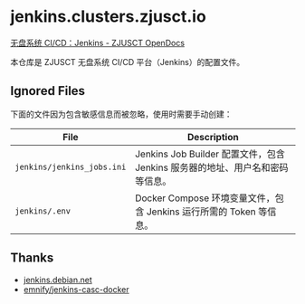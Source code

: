 # jenkins.clusters.zjusct.io

[无盘系统 CI/CD：Jenkins - ZJUSCT OpenDocs](https://zjusct.pages.zjusct.io/opendocs/operation/system/diskless/auto/)

本仓库是 ZJUSCT 无盘系统 CI/CD 平台（Jenkins）的配置文件。

## Ignored Files

下面的文件因为包含敏感信息而被忽略，使用时需要手动创建：

| File | Description |
| ---- | ----------- |
| `jenkins/jenkins_jobs.ini` | Jenkins Job Builder 配置文件，包含 Jenkins 服务器的地址、用户名和密码等信息。 |
| `jenkins/.env` | Docker Compose 环境变量文件，包含 Jenkins 运行所需的 Token 等信息。 |

## Thanks

- [jenkins.debian.net](https://salsa.debian.org/qa/jenkins.debian.net)
- [emnify/jenkins-casc-docker](https://github.com/emnify/jenkins-casc-docker)
